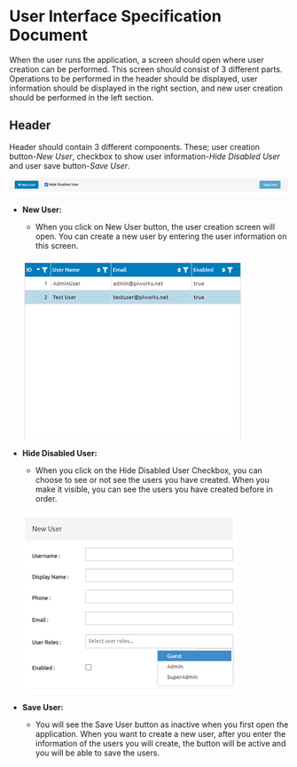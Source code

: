 # User Interface Specification Document
When the user runs the application, a screen should open where user creation can be performed. This screen should consist of 3 different parts. Operations to be performed in the header should be displayed, user information should be displayed in the right section, and new user creation should be performed in the left section.

## Header
Header should contain 3 different components. These; user creation button-<i>New User</i>, checkbox to show user information-<i>Hide Disabled User</i> and user save button-<i>Save User</i>.

![UI](https://github.com/shrgrl/UI-Spec/blob/master/img/img1.png?raw=true)

* <strong>New User:</strong>
  * When you click on New User button, the user creation screen will open. You can create a new user by entering the user information on this screen.
  
  ![UI](https://github.com/shrgrl/UI-Spec/blob/master/img/img2.png?raw=true)
* <strong>Hide Disabled User:</strong>
  * When you click on the Hide Disabled User Checkbox, you can choose to see or not see the users you have created. When you make it visible, you can see the users you have created before in order.
  
  ![UI](https://github.com/shrgrl/UI-Spec/blob/master/img/img3.png?raw=true)
* <strong>Save User:</strong>
  * You will see the Save User button as inactive when you first open the application. When you want to create a new user, after you enter the information of the users you will create, the button will be active and you will be able to save the users.
